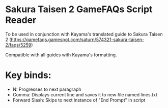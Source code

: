 # Sakura Taisen 2 GameFAQs Script Reader
To be used in conjunction with Kayama's translated guide to Sakura Taisen 2 
(https://gamefaqs.gamespot.com/saturn/574321-sakura-taisen-2/faqs/5259)

Compatible with all guides with Kayama's formatting.

# Key binds:
- N: Progresses to next paragraph
- Comma: Displays current line and saves it to new file named lines.txt
- Forward Slash: Skips to next instance of "End Prompt" in script
